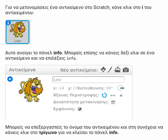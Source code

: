 Για να μετονομάσεις ένα αντικείμενο στο Scratch, κάνε κλικ στο **i** του αντικειμένου:

![screenshot](images/rename-info.png)

Αυτό ανοίγει το πάνελ **info**. Μπορείς επίσης να κάνεις δεξί κλικ σε ένα αντικείμενο και να επιλέξεις `info`.

![screenshot](images/rename-change.png)

Μπορείς να επεξεργαστείς το όνομα του αντικειμένου και στη συνέχεια να κάνεις κλικ στο **τρίγωνο** για να κλείσει το πάνελ **info**.